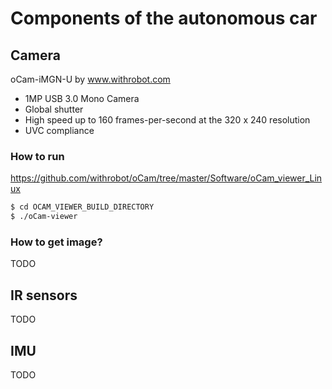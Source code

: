 # Components of the autonomous car

## Camera
oCam-iMGN-U by www.withrobot.com

- 1MP USB 3.0 Mono Camera
- Global shutter
- High speed up to 160 frames-per-second at the 320 x 240 resolution
- UVC compliance

### How to run
https://github.com/withrobot/oCam/tree/master/Software/oCam_viewer_Linux

```bash
$ cd OCAM_VIEWER_BUILD_DIRECTORY
$ ./oCam-viewer
```
### How to get image?
TODO

## IR sensors
TODO

## IMU
TODO
